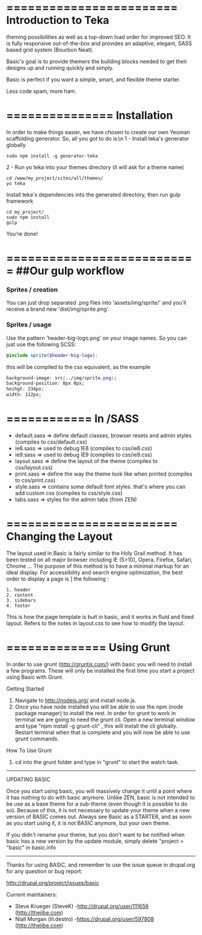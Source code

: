 ========================
Introduction to Teka
========================


theming possibilities as well as a top-down load order for improved SEO. It is fully
responsive out-of-the-box and provides an adaptive, elegant, SASS based grid system (Bourbon Neat).

Basic's goal is to provide themers the building blocks needed to get their designs up and
running quickly and simply.

Basic is perfect if you want a simple, smart, and flexible theme starter.

Less code spam, more ham.

===============
Installation
===============

In order to make things easier, we have chosen to create our own Yeoman scaffolding generator.
So, all you got to do is:\n
1 - Install teka's generator globally

```
sudo npm install -g generator-teka

```
2 - Run yo teka into your themes directory (it will ask for a theme name)
```
cd /www/my_project/sites/all/themes/
yo teka

```
Install teka's dependencies into the generated directory, then run gulp framework
```
cd my_project/
sudo npm install
gulp

```

You're done!


===========================
##Our gulp workflow
===========================

### Sprites / creation
You can just drop separated .png files into 'assets/img/sprite/' and you'll receive a brand new 'dist/img/sprite.png'.
### Sprites / usage
Use the pattern 'header-big-logo.png' on your image names. So you can just use the following SCSS:
```scss
@include sprite($header-big-logo);
```
this will be compiled to the css equivalent, as the example
```css
background-image: src(../img/sprite.png);
background-position: 0px 0px;
heihgt: 234px;
width: 122px;
```
============
In /SASS
============

- default.sass  => define default classes, browser resets and admin styles (compiles to css/default.css)
- ie8.sass      => used to debug IE8 (compiles to css/ie8.css)
- ie9.sass      => used to debug IE9 (compiles to css/ie9.css)
- layout.sass   => define the layout of the theme (compiles to css/layout.css)
- print.sass    => define the way the theme look like when printed (compiles to css/print.css)
- style.sass    => contains some default font styles. that's where you can add custom css (compiles to css/style.css)
- tabs.sass     => styles for the admin tabs (from ZEN)


========================
Changing the Layout
========================

The layout used in Basic is fairly similar to the Holy Grail method. It has been tested on
all major browser including IE (5>10), Opera, Firefox, Safari, Chrome ...
The purpose of this method is to have a minimal markup for an ideal display.
For accessibility and search engine optimization, the best order to display a page is ]
the following :

    1. header
    2. content
    3. sidebars
    4. footer

This is how the page template is buit in basic, and it works in fluid and fixed layout.
Refers to the notes in layout.css to see how to modify the layout.

==============
Using Grunt
==============

In order to use grunt (http://gruntjs.com/) with basic you will need to install a few programs.
These will only be installed the first time you start a project using Basic with Grunt.

Getting Started

1. Navigate to http://nodejs.org/ and install node.js.
2. Once you have node installed you will be able to use the npm (node package manager) to install the rest.
   In order for grunt to work in terminal we are going to need the grunt cli. Open a new terminal window and type "npm install -g grunt-cli" , this will install the cli globally. Restart terminal when that is complete and you will now be able to use grunt commands.

How To Use Grunt

1. cd into the grunt folder and type in "grunt" to start the watch task.


__________________________________________________________________________________________

UPDATING BASIC

Once you start using basic, you will massively change it until a point where it has nothing
to do with basic anymore. Unlike ZEN, basic is not intended to be use as a base theme for a
sub-theme (even though it is possible to do so). Because of this, it is not necessary to
update your theme when a new version of BASIC comes out. Always see Basic as a STARTER, and
as soon as you start using it, it is not BASIC anymore, but your own theme.

If you didn't rename your theme, but you don't want to be notified when basic has a new version
by the update module, simply delete "project = "basic" in basic.info

__________________________________________________________________________________________

Thanks for using BASIC, and remember to use the issue queue in drupal.org for any question
or bug report:

http://drupal.org/project/issues/basic

Current maintainers:
* Steve Krueger (SteveK) -http://drupal.org/user/111656 (http://thejibe.com)
* Niall Morgan (lil.destro) -https://drupal.org/user/597808 (http://thejibe.com)
